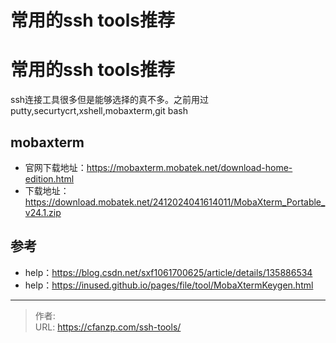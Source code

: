 # 常用的ssh tools推荐


<!--more-->
# 常用的ssh tools推荐
ssh连接工具很多但是能够选择的真不多。之前用过putty,securtycrt,xshell,mobaxterm,git bash
## mobaxterm
- 官网下载地址：https://mobaxterm.mobatek.net/download-home-edition.html
- 下载地址：https://download.mobatek.net/2412024041614011/MobaXterm_Portable_v24.1.zip


## 参考
- help：https://blog.csdn.net/sxf1061700625/article/details/135886534
- help：https://inused.github.io/pages/file/tool/MobaXtermKeygen.html


---

> 作者:   
> URL: https://cfanzp.com/ssh-tools/  

